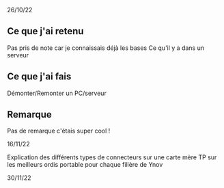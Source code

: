 26/10/22

## Ce que j'ai retenu
Pas pris de note car je connaissais déjà les bases 
Ce qu'il y a dans un serveur
## Ce que j'ai fais 
Démonter/Remonter un PC/serveur
## Remarque
Pas de remarque c'étais super cool !

16/11/22

Explication des différents types de connecteurs sur une carte mère
TP sur les meilleurs ordis portable pour chaque filière de Ynov

30/11/22
